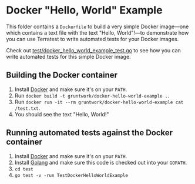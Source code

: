 # Docker "Hello, World" Example

This folder contains a `Dockerfile` to build a very simple Docker image—one which contains a text file with the
text "Hello, World"!—to demonstrate how you can use Terratest to write automated tests for your Docker images. 

Check out [test/docker_hello_world_example_test.go](https://github.com/terraform-modules-krish/terratest/blob/v0.28.5/test/docker_hello_world_example_test.go) to see how you can write
automated tests for this simple Docker image.




## Building the Docker container

1. Install [Docker](https://www.docker.com/) and make sure it's on your `PATH`.
1. Run `docker build -t gruntwork/docker-hello-world-example .`.
1. Run `docker run -it --rm gruntwork/docker-hello-world-example cat /test.txt`.
1. You should see the text "Hello, World!"




## Running automated tests against the Docker container

1. Install [Docker](https://www.docker.com/) and make sure it's on your `PATH`.
1. Install [Golang](https://golang.org/) and make sure this code is checked out into your `GOPATH`.
1. `cd test`
1. `go test -v -run TestDockerHelloWorldExample`
